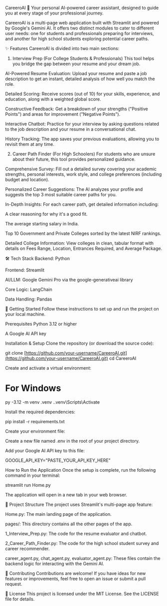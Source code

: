 CareeroAI 🧠
Your personal AI-powered career assistant, designed to guide you at every stage of your professional journey.

CareeroAI is a multi-page web application built with Streamlit and powered by Google's Gemini AI. It offers two distinct modules to cater to different user needs: one for students and professionals preparing for interviews, and another for high school students exploring potential career paths.

✨ Features
CareeroAI is divided into two main sections:

1. Interview Prep (For College Students & Professionals)
This tool helps you bridge the gap between your resume and your dream job.

AI-Powered Resume Evaluation: Upload your resume and paste a job description to get an instant, detailed analysis of how well you match the role.

Detailed Scoring: Receive scores (out of 10) for your skills, experience, and education, along with a weighted global score.

Constructive Feedback: Get a breakdown of your strengths ("Positive Points") and areas for improvement ("Negative Points").

Interactive Chatbot: Practice for your interview by asking questions related to the job description and your resume in a conversational chat.

History Tracking: The app saves your previous evaluations, allowing you to revisit them at any time.

2. Career Path Finder (For High Schoolers)
For students who are unsure about their future, this tool provides personalized guidance.

Comprehensive Survey: Fill out a detailed survey covering your academic strengths, personal interests, work style, and college preferences (including budget and location).

Personalized Career Suggestions: The AI analyzes your profile and suggests the top 3 most suitable career paths for you.

In-Depth Insights: For each career path, get detailed information including:

A clear reasoning for why it's a good fit.

The average starting salary in India.

Top 10 Government and Private Colleges sorted by the latest NIRF rankings.

Detailed College Information: View colleges in clean, tabular format with details on Fees Range, Location, Entrances Required, and Average Package.

🛠️ Tech Stack
Backend: Python

Frontend: Streamlit

AI/LLM: Google Gemini Pro via the google-generativeai library

Core Logic: LangChain

Data Handling: Pandas

🚀 Getting Started
Follow these instructions to set up and run the project on your local machine.

Prerequisites
Python 3.12 or higher

A Google AI API key

Installation & Setup
Clone the repository (or download the source code):

git clone [https://github.com/your-username/CareeroAI.git](https://github.com/your-username/CareeroAI.git)
cd CareeroAI

Create and activate a virtual environment:

# For Windows
py -3.12 -m venv .venv
.\.venv\Scripts\Activate

Install the required dependencies:

pip install -r requirements.txt

Create your environment file:

Create a new file named .env in the root of your project directory.

Add your Google AI API key to this file:

GOOGLE_API_KEY="PASTE_YOUR_API_KEY_HERE"

How to Run the Application
Once the setup is complete, run the following command in your terminal:

streamlit run Home.py

The application will open in a new tab in your web browser.

📂 Project Structure
The project uses Streamlit's multi-page app feature:

Home.py: The main landing page of the application.

pages/: This directory contains all the other pages of the app.

1_Interview_Prep.py: The code for the resume evaluator and chatbot.

2_Career_Path_Finder.py: The code for the high school student survey and career recommender.

career_agent.py, chat_agent.py, evaluator_agent.py: These files contain the backend logic for interacting with the Gemini AI.

🤝 Contributing
Contributions are welcome! If you have ideas for new features or improvements, feel free to open an issue or submit a pull request.

📄 License
This project is licensed under the MIT License. See the LICENSE file for details.